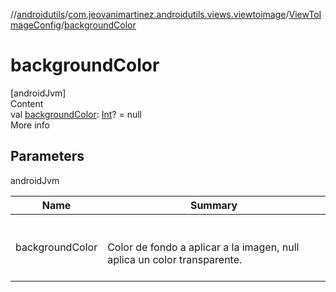 //[androidutils](../../index.md)/[com.jeovanimartinez.androidutils.views.viewtoimage](../index.md)/[ViewToImageConfig](index.md)/[backgroundColor](background-color.md)



# backgroundColor  
[androidJvm]  
Content  
val [backgroundColor](background-color.md): [Int](https://kotlinlang.org/api/latest/jvm/stdlib/kotlin/-int/index.html)? = null  
More info  


## Parameters  
  
androidJvm  
  
|  Name|  Summary| 
|---|---|
| <a name="com.jeovanimartinez.androidutils.views.viewtoimage/ViewToImageConfig/backgroundColor/#/PointingToDeclaration/"></a>backgroundColor| <a name="com.jeovanimartinez.androidutils.views.viewtoimage/ViewToImageConfig/backgroundColor/#/PointingToDeclaration/"></a><br><br>Color de fondo a aplicar a la imagen, null aplica un color transparente.<br><br>
  
  



